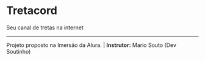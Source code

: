 # Tretacord

Seu canal de tretas na internet

---

Projeto proposto na Imersão da Alura. | **Instrutor:** Mario Souto (Dev Soutinho)
